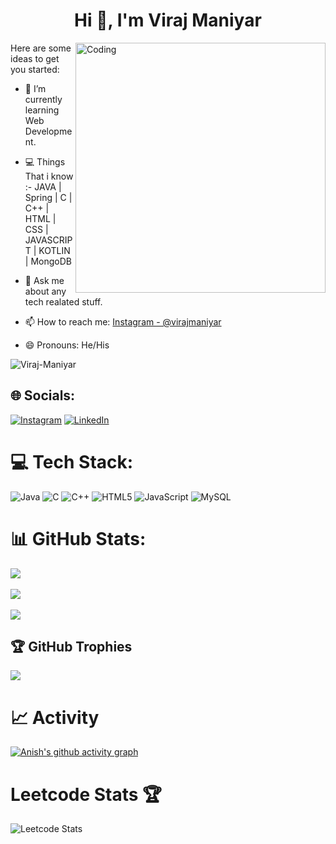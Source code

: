 <h1 align="center">Hi 👋, I'm Viraj Maniyar</h1>
<img align="right" alt="Coding" width="400" src="https://media3.giphy.com/media/qgQUggAC3Pfv687qPC/giphy.gif?cid=ecf05e47mi5y0xb63i69gsw5qprq7urlhejb563ap9gspf5y&rid=giphy.gif&ct=g">

Here are some ideas to get you started:

- 🌱 I’m currently learning Web Development.
- 💻 Things That i know :-
     JAVA | Spring | C | C++ | HTML | CSS | JAVASCRIPT | KOTLIN | MongoDB
- 💬 Ask me about any tech realated stuff.

- 📫 How to reach me: [Instagram - @virajmaniyar](https://www.instagram.com/viraj_maniyar/)
- 😄 Pronouns: He/His 
<p align="left"> <img src="https://komarev.com/ghpvc/?username=Viraj-Maniyar&label=Profile%20views&color=0e75b6&style=flat" alt="Viraj-Maniyar" /> </p>

## 🌐 Socials:
[![Instagram](https://img.shields.io/badge/Instagram-%23E4405F.svg?logo=Instagram&logoColor=white)](https://www.instagram.com/viraj_maniyar/) [![LinkedIn](https://img.shields.io/badge/LinkedIn-%230077B5.svg?logo=linkedin&logoColor=white)](https://www.linkedin.com/in/viraj-maniyar-232968224/)

# 💻 Tech Stack:
![Java](https://img.shields.io/badge/java-%23ED8B00.svg?style=for-the-badge&logo=java&logoColor=white) ![C](https://img.shields.io/badge/c-%2300599C.svg?style=for-the-badge&logo=c&logoColor=white) ![C++](https://img.shields.io/badge/c++-%2300599C.svg?style=for-the-badge&logo=c%2B%2B&logoColor=white) ![HTML5](https://img.shields.io/badge/html5-%23E34F26.svg?style=for-the-badge&logo=html5&logoColor=white) ![JavaScript](https://img.shields.io/badge/javascript-%23323330.svg?style=for-the-badge&logo=javascript&logoColor=%green) ![MySQL](https://img.shields.io/badge/MySQL-%23323330.svg?style=for-the-badge&logo=MySQL&logoColor=%23F7DF1E)

# 📊 GitHub Stats:
![](https://github-readme-stats.vercel.app/api?username=Viraj-Maniyar&theme=radical&hide_border=false&include_all_commits=false&count_private=false)<br/><br/>
![](https://github-readme-streak-stats.herokuapp.com/?user=Viraj-Maniyar&theme=radical&hide_border=false)<br/><br/>
![](https://github-readme-stats.vercel.app/api/top-langs/?username=Viraj-Maniyar&theme=radical&hide_border=false&include_all_commits=false&count_private=false&layout=compact)
   

## 🏆 GitHub Trophies
![](https://github-profile-trophy.vercel.app/?username=Viraj-Maniyar&theme=dracula&no-frame=true&no-bg=true&margin-w=4)


# 📈 Activity
[![Anish's github activity graph](https://github-readme-activity-graph.cyclic.app/graph?username=Viraj-Maniyar&bg_color=fffff0&color=708090&line=24292e&point=24292e&area=true&hide_border=true)](https://github.com/Viraj-Maniyar/github-readme-activity-graph)

# Leetcode Stats 🏆

![Leetcode Stats](https://leetcard.jacoblin.cool/virajmaniyar39?ext=heatmap)

